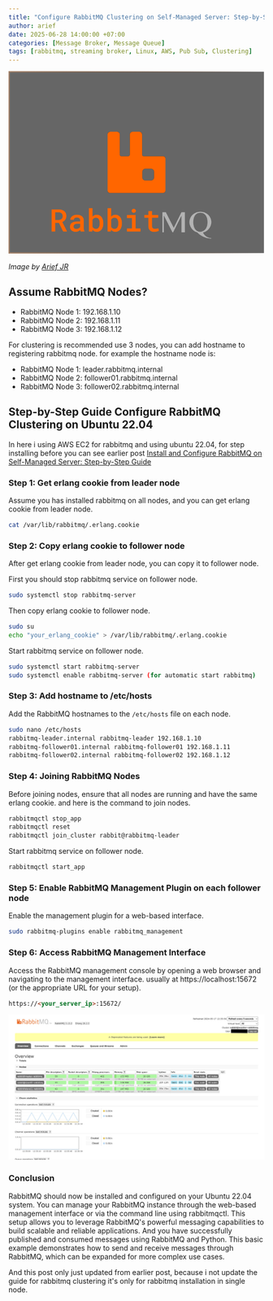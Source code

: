 ```yaml
---
title: "Configure RabbitMQ Clustering on Self-Managed Server: Step-by-Step Guide"
author: arief
date: 2025-06-28 14:00:00 +07:00
categories: [Message Broker, Message Queue]
tags: [rabbitmq, streaming broker, Linux, AWS, Pub Sub, Clustering]
---
```


![rabbitmq](/assets/images/rabbitmq.png)

_Image by [Arief JR](https://linkedin.com/in/arief-jr)_


## Assume RabbitMQ Nodes?

- RabbitMQ Node 1: 192.168.1.10
- RabbitMQ Node 2: 192.168.1.11
- RabbitMQ Node 3: 192.168.1.12

For clustering is recommended use 3 nodes, you can add hostname to registering rabbitmq node. for example the hostname node is:

- RabbitMQ Node 1: leader.rabbitmq.internal
- RabbitMQ Node 2: follower01.rabbitmq.internal
- RabbitMQ Node 3: follower02.rabbitmq.internal

## Step-by-Step Guide Configure RabbitMQ Clustering on Ubuntu 22.04

In here i using AWS EC2 for rabbitmq and using ubuntu 22.04, for step installing before you can see earlier post [Install and Configure RabbitMQ on Self-Managed Server: Step-by-Step Guide](https://www.tuxnoob.com/posts/Step-by-step-configure-RabbitMQ/)

### Step 1: Get erlang cookie from leader node
Assume you has installed rabbitmq on all nodes, and you can get erlang cookie from leader node.

```bash
cat /var/lib/rabbitmq/.erlang.cookie
```

### Step 2: Copy erlang cookie to follower node
After get erlang cookie from leader node, you can copy it to follower node.

First you should stop rabbitmq service on follower node.

```bash
sudo systemctl stop rabbitmq-server
```

Then copy erlang cookie to follower node.

```bash
sudo su
echo "your_erlang_cookie" > /var/lib/rabbitmq/.erlang.cookie
```

Start rabbitmq service on follower node.
```bash
sudo systemctl start rabbitmq-server
sudo systemctl enable rabbitmq-server (for automatic start rabbitmq)
```

### Step 3: Add hostname to /etc/hosts
Add the RabbitMQ hostnames to the `/etc/hosts` file on each node.

```bash
sudo nano /etc/hosts
rabbitmq-leader.internal rabbitmq-leader 192.168.1.10
rabbitmq-follower01.internal rabbitmq-follower01 192.168.1.11
rabbitmq-follower02.internal rabbitmq-follower02 192.168.1.12
```

### Step 4: Joining RabbitMQ Nodes
Before joining nodes, ensure that all nodes are running and have the same erlang cookie. and here is the command to join nodes.

```bash
rabbitmqctl stop_app
rabbitmqctl reset
rabbitmqctl join_cluster rabbit@rabbitmq-leader
```

Start rabbitmq service on follower node.
```bash
rabbitmqctl start_app
```

### Step 5: Enable RabbitMQ Management Plugin on each follower node
Enable the management plugin for a web-based interface.

```bash
sudo rabbitmq-plugins enable rabbitmq_management
```

### Step 6: Access RabbitMQ Management Interface
Access the RabbitMQ management console by opening a web browser and navigating to the management interface. usually at https://localhost:15672 (or the appropriate URL for your setup).

```html
https://<your_server_ip>:15672/
```

![rabbitmq-dashboard](/assets/images/rabbitmq-interface.jpeg)


### Conclusion
RabbitMQ should now be installed and configured on your Ubuntu 22.04 system. You can manage your RabbitMQ instance through the web-based management interface or via the command line using rabbitmqctl. This setup allows you to leverage RabbitMQ's powerful messaging capabilities to build scalable and reliable applications. And you have successfully published and consumed messages using RabbitMQ and Python. This basic example demonstrates how to send and receive messages through RabbitMQ, which can be expanded for more complex use cases.

And this post only just updated from earlier post, because i not update the guide for rabbitmq clustering it's only for rabbitmq installation in single node.